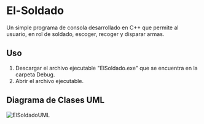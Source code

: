 # El-Soldado
Un simple programa de consola desarrollado en C++ que permite al usuario, en rol de soldado, escoger, recoger y disparar armas.

## Uso
1. Descargar el archivo ejecutable "ElSoldado.exe" que se encuentra en la carpeta Debug.
2. Abrir el archivo ejecutable.

## Diagrama de Clases UML
![ElSoldadoUML](https://user-images.githubusercontent.com/37609021/235359280-e120954b-8225-4943-9cd7-506e3f309a21.png)
